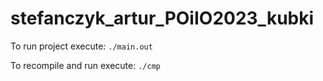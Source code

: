 # stefanczyk_artur_POiIO2023_kubki

To run project execute:
<code>./main.out</code>

To recompile and run execute:
<code>./cmp</code>
